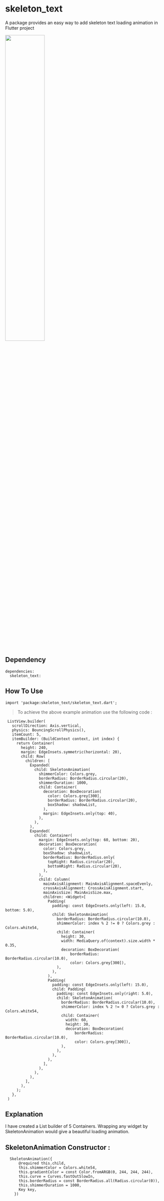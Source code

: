 # skeleton_text  
  
A package provides an easy way to add skeleton text loading animation in Flutter project  
  
<p>
  <img src="https://github.com/imlegend19/Skeleton-Text/blob/master/preview2.gif" height="50%" width="50%" />
</p>
 
## Dependency 
```
dependencies:
  skeleton_text:
```
 
## How To Use  
  

  ```
  import 'package:skeleton_text/skeleton_text.dart';
  ```

> To achieve the above example animation use the following code :

     ListView.builder(
       scrollDirection: Axis.vertical,
       physics: BouncingScrollPhysics(),
       itemCount: 5,
       itemBuilder: (BuildContext context, int index) {
         return Container(
           height: 240,
           margin: EdgeInsets.symmetric(horizontal: 20),
           child: Row(
             children: [
               Expanded(
                 child: SkeletonAnimation(
                   shimmerColor: Colors.grey,
                   borderRadius: BorderRadius.circular(20),
                   shimmerDuration: 1000,
                   child: Container(
                     decoration: BoxDecoration(
                       color: Colors.grey[300],
                       borderRadius: BorderRadius.circular(20),
                       boxShadow: shadowList,
                     ),
                     margin: EdgeInsets.only(top: 40),
                   ),
                 ),
               ),
               Expanded(
                 child: Container(
                   margin: EdgeInsets.only(top: 60, bottom: 20),
                   decoration: BoxDecoration(
                     color: Colors.grey,
                     boxShadow: shadowList,
                     borderRadius: BorderRadius.only(
                       topRight: Radius.circular(20),
                       bottomRight: Radius.circular(20),
                     ),
                   ),
                   child: Column(
                     mainAxisAlignment: MainAxisAlignment.spaceEvenly,
                     crossAxisAlignment: CrossAxisAlignment.start,
                     mainAxisSize: MainAxisSize.max,
                     children: <Widget>[
                       Padding(
                         padding: const EdgeInsets.only(left: 15.0, bottom: 5.0),
                         child: SkeletonAnimation(
                           borderRadius: BorderRadius.circular(10.0),
                           shimmerColor: index % 2 != 0 ? Colors.grey : Colors.white54,
                           child: Container(
                             height: 30,
                             width: MediaQuery.of(context).size.width * 0.35,
                             decoration: BoxDecoration(
                                 borderRadius: BorderRadius.circular(10.0),
                                 color: Colors.grey[300]),
                           ),
                         ),
                       ),
                       Padding(
                         padding: const EdgeInsets.only(left: 15.0),
                         child: Padding(
                           padding: const EdgeInsets.only(right: 5.0),
                           child: SkeletonAnimation(
                             borderRadius: BorderRadius.circular(10.0),
                             shimmerColor: index % 2 != 0 ? Colors.grey : Colors.white54,
                             child: Container(
                               width: 60,
                               height: 30,
                               decoration: BoxDecoration(
                                   borderRadius: BorderRadius.circular(10.0),
                                   color: Colors.grey[300]),
                             ),
                           ),
                         ),
                       ),
                     ],
                   ),
                 ),
               ),
             ],
           ),
         );
       },
     )

## Explanation 

I have created a List builder of 5 Containers. Wrapping any widget by SkeletonAnimation would give a beautiful loading animation.

## SkeletonAnimation<T> Constructor :

```
  SkeletonAnimation({
      @required this.child,
      this.shimmerColor = Colors.white54,
      this.gradientColor = const Color.fromARGB(0, 244, 244, 244),
      this.curve = Curves.fastOutSlowIn,
      this.borderRadius = const BorderRadius.all(Radius.circular(0)),
      this.shimmerDuration = 1000,
      Key key,
    })
```
